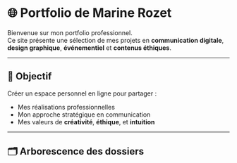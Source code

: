# 🌐 Portfolio de Marine Rozet

Bienvenue sur mon portfolio professionnel.  
Ce site présente une sélection de mes projets en **communication digitale**, **design graphique**, **événementiel** et **contenus éthiques**.

---

## 🎯 Objectif

Créer un espace personnel en ligne pour partager :
- Mes réalisations professionnelles
- Mon approche stratégique en communication
- Mes valeurs de **créativité**, **éthique**, et **intuition**

---

## 🗂️ Arborescence des dossiers

